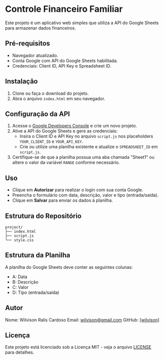 # Controle Financeiro Familiar

Este projeto é um aplicativo web simples que utiliza a API do Google Sheets para armazenar dados financeiros.

## Pré-requisitos

- Navegador atualizado.
- Conta Google com API do Google Sheets habilitada.
- Credenciais: Client ID, API Key e Spreadsheet ID.

## Instalação

1. Clone ou faça o download do projeto.
2. Abra o arquivo `index.html` em seu navegador.

## Configuração da API

1. Acesse o [Google Developers Console](https://console.developers.google.com/) e crie um novo projeto.
2. Ative a API do Google Sheets e gere as credenciais:
   - Insira o Client ID e API Key no arquivo `script.js` nos placeholders `YOUR_CLIENT_ID` e `YOUR_API_KEY`.
   - Crie ou utilize uma planilha existente e atualize o `SPREADSHEET_ID` em `script.js`.
3. Certifique-se de que a planilha possua uma aba chamada "Sheet1" ou altere o valor da variável `RANGE` conforme necessário.

## Uso

- Clique em **Autorizar** para realizar o login com sua conta Google.
- Preencha o formulário com data, descrição, valor e tipo (entrada/saída).
- Clique em **Salvar** para enviar os dados à planilha.

## Estrutura do Repositório

```
project/
├── index.html
├── script.js
└── style.css
```

## Estrutura da Planilha

A planilha do Google Sheets deve conter as seguintes colunas:
- A: Data
- B: Descrição
- C: Valor
- D: Tipo (entrada/saída)

## Autor

Nome: Wilvison Ralis Cardoso
Email: wilvison@gmail.com
GitHub: [\[wilvison\]](https://github.com/wilvison)

## Licença

Este projeto está licenciado sob a Licença MIT - veja o arquivo [LICENSE](https://github.com/wilvison/App-financas/tree/main#:~:text=3%20minutes%20ago-,License.md,-publica%C3%A7%C3%A3o%20no%20github) para detalhes.
